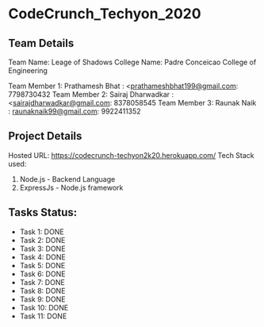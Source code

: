 # CodeCrunch_Techyon_2020

## Team Details

Team Name: Leage of Shadows
College Name: Padre Conceicao College of Engineering

Team Member 1: Prathamesh Bhat : <prathameshbhat199@gmail.com: 7798730432
Team Member 2: Sairaj Dharwadkar : <sairajdharwadkar@gmail.com: 8378058545
Team Member 3: Raunak Naik : raunaknaik99@gmail.com: 9922411352

## Project Details

Hosted URL: https://codecrunch-techyon2k20.herokuapp.com/
Tech Stack used:
1) Node.js - Backend Language
2) ExpressJs - Node.js framework

## Tasks Status:

* Task 1: DONE
* Task 2: DONE
* Task 3: DONE
* Task 4: DONE
* Task 5: DONE
* Task 6: DONE
* Task 7: DONE
* Task 8: DONE
* Task 9: DONE
* Task 10: DONE
* Task 11: DONE
